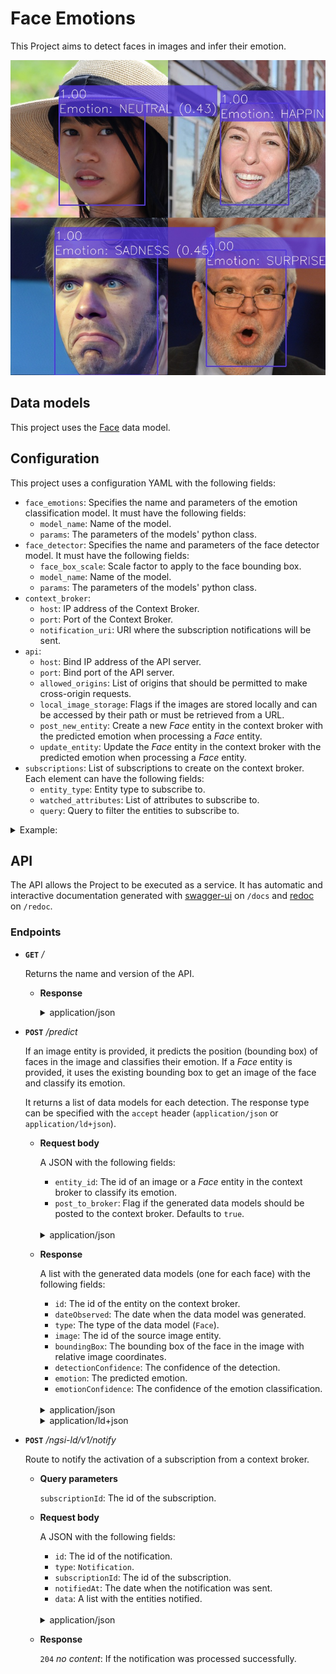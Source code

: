 # Face Emotions

This Project aims to detect faces in images and infer their emotion.

![emotions](/docs/res/emotions.jpg)

## Data models

This project uses the [Face](/docs/DataModels/Face/) data model.

## Configuration

This project uses a configuration YAML with the following fields:

- ``face_emotions``:  Specifies the name and parameters of the emotion classification model. It must have the following fields:
    - ``model_name``:  Name of the model.
    - ``params``:  The parameters of the models' python class.
- ``face_detector``: Specifies the name and parameters of the face detector model. It must have the following fields:
    - ``face_box_scale``: Scale factor to apply to the face bounding box.
    - ``model_name``:  Name of the model.
    - ``params``:  The parameters of the models' python class.
- ``context_broker``:
    - ``host``:  IP address of the Context Broker.
    - ``port``:  Port of the Context Broker.
    - ``notification_uri``:  URI where the subscription notifications will be sent.
- ``api``:
    - ``host``:  Bind IP address of the API server.
    - ``port``:  Bind port of the API server.
    - ``allowed_origins``: List of origins that should be permitted to make cross-origin requests.
    - ``local_image_storage``: Flags if the images are stored locally and can be accessed by their path or must be retrieved from a URL.
    - ``post_new_entity``: Create a new _Face_ entity in the context broker with the predicted emotion when processing a _Face_ entity.
    - ``update_entity``: Update the _Face_ entity in the context broker with the predicted emotion when processing a _Face_ entity.
- ``subscriptions``:  List of subscriptions to create on the context broker. Each element can have the following fields:
    - ``entity_type``:  Entity type to subscribe to.
    - ``watched_attributes``:  List of attributes to subscribe to.
    - ``query``:  Query to filter the entities to subscribe to.

<details>
<summary>Example:</summary>

```
face_emotions:
  model_name: emotions_hse
  params:
    model_path: ../../../data/models/emotions_hse/mobilenet_7.h5
    use_cuda: False

face_detector:
  face_box_scale: 1.2 
  model_name: face_detector_retinaface
  params:
    weights_path: ../../../data/models/face_detector_retinaface/Resnet50_Final.pth
    model_name: resnet50
    confidence_threshold: 0.7
    landmarks: False
    nms_threshold: 0.4
    use_cuda: False

context_broker:
  host: 192.168.0.100
  port: 1026
  notification_uri: http://192.168.0.100:8080/ngsi-ld/v1/notify

api:
  host: 0.0.0.0
  port: 8080
  allowed_origins: []
  local_image_storage: True
  post_new_entity: False
  update_entity: True

subscriptions:
  - entity_type: Image
    watched_attributes: ["purpose"]
    query: "purpose==%22FaceEmotions%22"
```

</details>

## API

The API allows the Project to be executed as a service. It has automatic and interactive documentation generated with [swagger-ui](https://github.com/swagger-api/swagger-ui) on ``/docs`` and [redoc](https://github.com/Redocly/redoc) on ``/redoc``.

### Endpoints

- **``GET``** _/_

    Returns the name and version of the API.

    - **Response**

      <details>
      <summary>application/json</summary>

      ```
      {
        "title": "Face Emotions API",
        "version": "0.2.0"
      }
      ```

    </details>

- **``POST``** _/predict_
    
    If an image entity is provided, it predicts the position (bounding box) of faces in the image and classifies their emotion. If a _Face_ entity is provided, it uses the existing bounding box to get an image of the face and classify its emotion.
    
    It returns a list of data models for each detection. The response type can be specified with the ``accept`` header (``application/json`` or ``application/ld+json``).

    - **Request body**

        A JSON with the following fields:

        - ``entity_id``:  The id of an image or a _Face_ entity in the context broker to classify its emotion.
        - ``post_to_broker``:  Flag if the generated data models should be posted to the context broker. Defaults to ``true``.

        </br>
        <details>
        <summary>application/json</summary>

        ```
        {
          "entity_id": "string",
          "post_to_broker": true
        }
        ```

        </details>

    - **Response**
    
      A list with the generated data models (one for each face) with the following fields:

      - ``id``:  The id of the entity on the context broker.
      - ``dateObserved``:  The date when the data model was generated.
      - ``type``:  The type of the data model (``Face``).
      - ``image``:  The id of the source image entity.
      - ``boundingBox``:  The bounding box of the face in the image with relative image coordinates.
      - ``detectionConfidence``:  The confidence of the detection.
      - ``emotion``:  The predicted emotion.
      - ``emotionConfidence``:  The confidence of the emotion classification.

      </br>
      <details>
      <summary>application/json</summary>

      ```
      [
        {
          "id": "urn:ngsi-ld:Face:CT_KTutLEe2TrTvkWs4Rlg",
          "dateObserved": "2023-05-05T13:45:02.859485",
          "type": "Face",
          "image": "urn:ngsi-ld:Image:gGbP8W5_WWUqTj_YXX2KozfcPuXeVVQ_aT9isawAKXw",
          "boundingBox": {
            "xmin": 0.3010279001468429,
            "ymin": 0.29523809523809524,
            "xmax": 0.7165932452276065,
            "ymax": 0.8809523809523809
          },
          "detectionConfidence": 0.9994341731071472,
          "age": null,
          "gender": null,
          "genderConfidence": null,
          "emotion": "HAPPINESS",
          "emotionConfidence": 0.9358749985694885,
          "features": null,
          "featuresAlgorithm": null,
          "recognitionDomain": null,
          "recognized": false,
          "recognizedDistance": null,
          "recognizedPerson": null
        }
      ]
      ```
      </details>
    
      <details>
      <summary>application/ld+json</summary>

      ```
      [
        {
          "id": "urn:ngsi-ld:Face:HPFXt~tLEe2o1DvkWs4Rlg",
          "type": "Face",
          "@context": [
            "https://uri.etsi.org/ngsi-ld/v1/ngsi-ld-core-context.jsonld"
          ],
          "dateObserved": {
            "type": "Property",
            "value": {
              "@type": "DateTime",
              "@value": "2023-05-05T13:45:35Z"
            }
          },
          "image": {
            "type": "Relationship",
            "object": "urn:ngsi-ld:Image:gGbP8W5_WWUqTj_YXX2KozfcPuXeVVQ_aT9isawAKXw"
          },
          "boundingBox": {
            "type": "Property",
            "value": {
              "xmin": 0.3010279001468429,
              "ymin": 0.29523809523809524,
              "xmax": 0.7165932452276065,
              "ymax": 0.8809523809523809
            }
          },
          "detectionConfidence": {
            "type": "Property",
            "value": 0.9994341731071472
          },
          "emotion": {
            "type": "Property",
            "value": "HAPPINESS"
          },
          "emotionConfidence": {
            "type": "Property",
            "value": 0.9358749985694885
          },
          "recognized": {
            "type": "Property",
            "value": false
          },
          "dateModified": {
            "type": "Property",
            "value": {
              "@type": "DateTime",
              "@value": "2023-05-05T13:45:35Z"
            }
          },
          "dateCreated": {
            "type": "Property",
            "value": {
              "@type": "DateTime",
              "@value": "2023-05-05T13:45:35Z"
            }
          }
        }
      ]
      ```
      </details>

- **``POST``** _/ngsi-ld/v1/notify_
  
    Route to notify the activation of a subscription from a context broker.

    - **Query parameters**
    
        ``subscriptionId``: The id of the subscription.

    - **Request body**

        A JSON with the following fields:

        - ``id``:  The id of the notification.
        - ``type``:  ``Notification``.
        - ``subscriptionId``:  The id of the subscription.
        - ``notifiedAt``:  The date when the notification was sent.
        - ``data``:  A list with the entities notified.
    
      </br>
      <details>
      <summary>application/json</summary>

      ```
      {
        "id": "string",
        "type": "Notification",
        "subscriptionId": "string",
        "notifiedAt": "string",
        "data": []
      }
      ```

    </details>

  - **Response**

    ``204`` _no content_: If the notification was processed successfully.
    